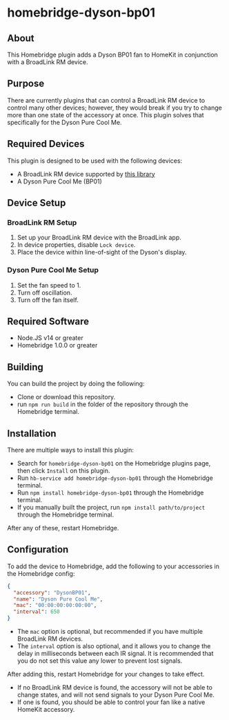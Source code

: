 # homebridge-dyson-bp01

## About
This Homebridge plugin adds a Dyson BP01 fan to HomeKit in conjunction with a BroadLink RM device.

## Purpose
There are currently plugins that can control a BroadLink RM device to control many other devices; however, they would break if you try to change more than one state of the accessory at once. This plugin solves that specifically for the Dyson Pure Cool Me.

## Required Devices
This plugin is designed to be used with the following devices:
- A BroadLink RM device supported by [this library](https://github.com/kiwi-cam/broadlinkjs-rm)
- A Dyson Pure Cool Me (BP01)

## Device Setup
### BroadLink RM Setup
1. Set up your BroadLink RM device with the BroadLink app.
2. In device properties, disable `Lock device`.
3. Place the device within line-of-sight of the Dyson's display.

### Dyson Pure Cool Me Setup
1. Set the fan speed to 1.
2. Turn off oscillation.
3. Turn off the fan itself.

## Required Software
- Node.JS v14 or greater
- Homebridge 1.0.0 or greater

## Building
You can build the project by doing the following:
- Clone or download this repository.
- run `npm run build` in the folder of the repository through the Homebridge terminal.

## Installation
There are multiple ways to install this plugin:

- Search for `homebridge-dyson-bp01` on the Homebridge plugins page, then click `Install` on this plugin.
- Run `hb-service add homebridge-dyson-bp01` through the Homebridge terminal.
- Run `npm install homebridge-dyson-bp01` through the Homebridge terminal.
- If you manually built the project, run `npm install path/to/project` through the Homebridge terminal.

After any of these, restart Homebridge.

## Configuration
To add the device to Homebridge, add the following to your accessories in the Homebridge config:
```json
{
  "accessory": "DysonBP01",
  "name": "Dyson Pure Cool Me",
  "mac": "00:00:00:00:00:00",
  "interval": 650
}
```
- The `mac` option is optional, but recommended if you have multiple BroadLink RM devices.
- The `interval` option is also optional, and it allows you to change the delay in milliseconds between each IR signal. It is recommended that you do not set this value any lower to prevent lost signals. 

After adding this, restart Homebridge for your changes to take effect.
- If no BroadLink RM device is found, the accessory will not be able to change states, and will not send signals to your Dyson Pure Cool Me.
- If one is found, you should be able to control your fan like a native HomeKit accessory.